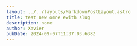```yaml
---
layout: ../../layouts/MarkdownPostLayout.astro
title: test new omne ewith slug
description: none
author: Xavier
pubDate: 2024-09-07T11:37:03.638Z
---
```


